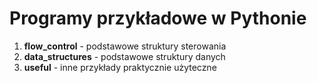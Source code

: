 # Programy przykładowe w Pythonie

1. **flow_control** - podstawowe struktury sterowania
1. **data_structures** - podstawowe struktury danych
1. **useful** - inne przykłady praktycznie użyteczne
